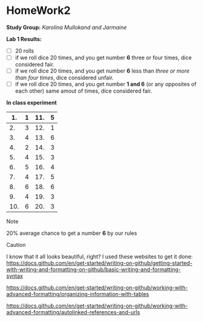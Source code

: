 # HomeWork2
**Study Group:** _Karolina Mullokand and Jarmaine_

**Lab 1 Results:** 
- [ ] 20 rolls
- [ ] if we roll dice 20 times, and you get number **6** three or four times, dice considered fair.
- [ ] if we roll dice 20 times, and you get number **6** less than _three or more than four times_, dice considered unfair.
- [ ] if we roll dice 20 times, and you get number **1 and 6** (or any opposites of each other) same amout of times, dice considered fair.

**In class experiment**

|1.| 1| 11.|5|
|---|---|---|---|
|2.| 3|12.|1|
|3.| 4|13.|6|
|4.|2|14.|3|
|5.| 4|15.|3|
|6.|5|16.|4|
|7.|4|17.|5|
|8.|6|18.|6|
|9.|4|19.|3|
|10.|6|20.|3|

> [!NOTE]
> 20% average chance to get a number **6** by our rules





> [!CAUTION]
> I know that it all looks beautiful, right?
I used these websites to get it done:
> https://docs.github.com/en/get-started/writing-on-github/getting-started-with-writing-and-formatting-on-github/basic-writing-and-formatting-syntax
> 
> https://docs.github.com/en/get-started/writing-on-github/working-with-advanced-formatting/organizing-information-with-tables
> 
> https://docs.github.com/en/get-started/writing-on-github/working-with-advanced-formatting/autolinked-references-and-urls
